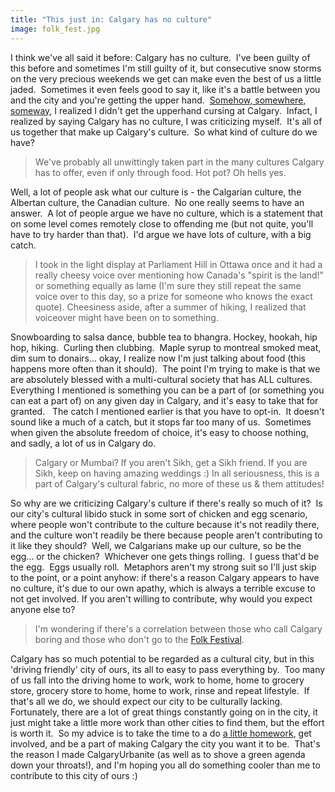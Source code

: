 ```yaml
---
title: "This just in: Calgary has no culture"
image: folk_fest.jpg
---
```

<p>I think we've all said it before: Calgary has no culture.&nbsp; I've been guilty of this before and sometimes I'm still guilty of it, but consecutive snow storms on the very precious weekends we get can make even the best of us a little jaded.&nbsp; Sometimes it even feels good to say it, like it's a battle between you and the city and you're getting the upper hand.&nbsp; <a href="http://www.youtube.com/watch?v=raw3bGM4Z10">Somehow, somewhere, someway</a>, I realized I didn't get the upperhand cursing at Calgary.&nbsp; Infact, I realized by saying Calgary has no culture, I was criticizing myself.&nbsp; It's all of us together that make up Calgary's culture.&nbsp; So what kind of culture do we have?</p>
<!-- pagebreak -->
<blockquote><img src="/file/post/this_just_in/oh_hells_yes.jpg" alt="" /><br />We've probably all unwittingly taken part in the many cultures Calgary has to offer, even if only through food.  Hot pot? Oh hells yes.</blockquote>
<p>Well, a lot of people ask what our culture is - the Calgarian culture, the Albertan culture, the Canadian culture.&nbsp; No one really seems to have an answer.&nbsp; A lot of people argue we have no culture, which is a statement that on some level comes remotely close to offending me (but not quite, you'll have to try harder than that).&nbsp; I'd argue we have lots of culture, with a big catch.</p>
<blockquote><img src="/file/post/this_just_in/the_spirit_is_the_land.jpg" alt="" /><br />I took in the light display at Parliament Hill in Ottawa once and it had a really cheesy voice over mentioning how Canada's "spirit is the land!" or something equally as lame (I'm sure they still repeat the same voice over to this day, so a prize for someone who knows the exact quote).  Cheesiness aside, after a summer of hiking, I realized that voiceover might have been on to something.<br /></blockquote>
<p>Snowboarding to salsa dance, bubble tea to bhangra. Hockey, hookah, hip hop, hiking.&nbsp; Curling then clubbing.&nbsp; Maple syrup to montreal smoked meat, dim sum to donairs... okay, I realize now I'm just talking about food (this happens more often than it should).&nbsp; The point I'm trying to make is that we are absolutely blessed with a multi-cultural society that has ALL cultures.&nbsp; Everything I mentioned is something you can be a part of (or something you can eat a part of) on any given day in Calgary, and it's easy to take that for granted.&nbsp;&nbsp; The catch I mentioned earlier is that you have to opt-in.&nbsp; It doesn't sound like a much of a catch, but it stops far too many of us.&nbsp; Sometimes when given the absolute freedom of choice, it's easy to choose nothing, and sadly, a lot of us in Calgary do.</p>
<blockquote><img src="/file/post/this_just_in/calgary_or_mumbai.jpg" alt="" /><br />Calgary or Mumbai? If you aren't Sikh, get a Sikh friend.  If you are Sikh, keep on having amazing weddings :)  In all seriousness, this is a part of Calgary's cultural fabric, no more of these us &amp; them attitudes!</blockquote>
<p>So why are we criticizing Calgary's culture if there's really so much of it?&nbsp; Is our city's cultural libido stuck in some sort of chicken and egg scenario, where people won't contribute to the culture because it's not readily there, and the culture won't readily be there because people aren't contributing to it like they should?&nbsp; Well, we Calgarians make up our culture, so be the egg... or the chicken?&nbsp; Whichever one gets things rolling.&nbsp; I guess that'd be the egg.&nbsp; Eggs usually roll.&nbsp; Metaphors aren't my strong suit so I'll just skip to the point, or a point anyhow: if there's a reason Calgary appears to have no culture, it's due to our own apathy, which is always a terrible excuse to not get involved. If you aren't willing to contribute, why would you expect anyone else to?</p>
<blockquote><img src="/file/post/this_just_in/folk_fest.jpg" alt="" /><br />I'm wondering if there's a correlation between those who call Calgary boring and those who don't go to the <a href="http://www.calgaryfolkfest.com/">Folk Festival</a>.</blockquote>
<p>Calgary has so much potential to be regarded as a cultural city, but in this 'driving friendly' city of ours, its all to easy to pass everything by.&nbsp; Too many of us fall into the driving home to work, work to home, home to grocery store, grocery store to home, home to work, rinse and repeat lifestyle.&nbsp; If that's all we do, we should expect our city to be culturally lacking.&nbsp; Fortunately, there are a lot of great things constantly going on in the city, it just might take a little more work than other cities to find them, but the effort is worth it.&nbsp; So my advice is to take the time to a do <a href="http://unit2.ca/yyc/">a little homework</a>, get involved, and be a part of making Calgary the city you want it to be.&nbsp; That's the reason I made CalgaryUrbanite (as well as to shove a green agenda down your throats!), and I'm hoping you all do something cooler than me to contribute to this city of ours :)</p>